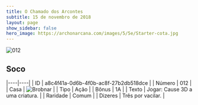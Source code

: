 ```yaml
---
title: O Chamado dos Arcontes
subtitle: 15 de novembro de 2018
layout: page
show_sidebar: false
hero_image: https://archonarcana.com/images/5/5e/Starter-cota.jpg
---
```


![012](https://cdn.keyforgegame.com/media/card_front/pt/341_012_8QF6VM4C23R9_pt.png)

## Soco

|----|----|
| ID | a8c4f41a-0d6b-4f0b-ac8f-27b2db518dce |
| Número | 012 |
| Casa | ![Brobnar](https://archonarcana.com/images/thumb/e/e0/Brobnar.png/22px-Brobnar.png "Brobnar") |
| Tipo | Ação |
| Bônus | 1A |
| Texto | Jogar: Cause 3D a uma criatura. |
| Raridade | Comum |
| Dizeres | Três por vacilar. |